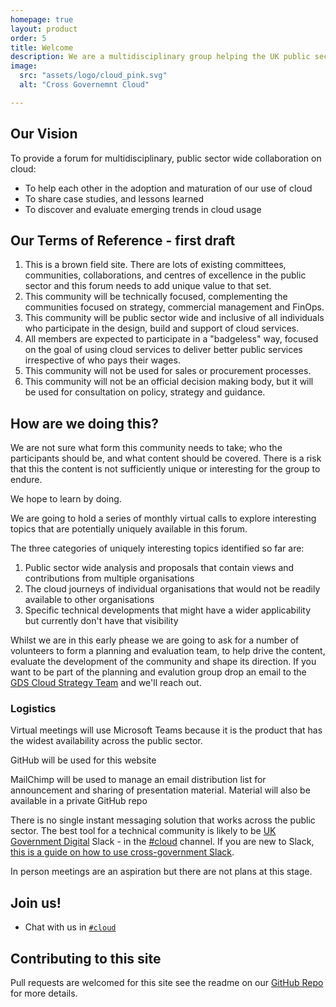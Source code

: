 ```yaml
---
homepage: true
layout: product
order: 5
title: Welcome
description: We are a multidisciplinary group helping the UK public sector make the best use of cloud services.
image:
  src: "assets/logo/cloud_pink.svg"
  alt: "Cross Governemnt Cloud"   

---
```



## Our Vision
To provide a forum for multidisciplinary, public sector wide collaboration on cloud:
*	To help each other in the adoption and maturation of our use of cloud
*	To share case studies, and lessons learned
*	To discover and evaluate emerging trends in cloud usage

## Our Terms of Reference - first draft
1. This is a brown field site. There are lots of existing committees, communities, collaborations, and centres of excellence in the public sector and this forum needs to add unique value to that set.
3. This community will be technically focused, complementing the communities focused on strategy, commercial management and FinOps.
4. This community will be public sector wide and inclusive of all individuals who participate in the design, build and support of cloud services. 
5. All members are expected to participate in a "badgeless" way, focused on the goal of using cloud services to deliver better public services irrespective of who pays their wages.
6. This community will not be used for sales or procurement processes. 
7. This community will not be an official decision making body, but it will be used for consultation on policy, strategy and guidance.


## How are we doing this?
We are not sure what form this community needs to take; who the participants should be, and what content should be covered. There is a risk that this the content is not sufficiently unique or interesting for the group to endure.

We hope to learn by doing.

We are going to hold a series of monthly virtual calls to explore interesting topics that are potentially uniquely available in this forum.

The three categories of uniquely interesting topics identified so far are:
1. Public sector wide analysis and proposals that contain views and contributions from multiple organisations
2. The cloud journeys of individual organisations that would not be readily available to other organisations
3. Specific technical developments that might have a wider applicability but currently don't have that visibility

Whilst we are in this early phease we are going to ask for a number of volunteers to form a planning and evaluation team, to help drive the content, evaluate the development of the community and shape its direction. If you want to be part of the planning and evalution group drop an email to the [GDS Cloud Strategy Team](mailto:cloud-strategy@digital.cabinet-office.gov.uk) and we'll reach out.


### Logistics 
Virtual meetings will use Microsoft Teams because it is the product that has the widest availability across the public sector.

GitHub will be used for this website

MailChimp will be used to manage an email distribution list for announcement and sharing of presentation material. Material will also be available in a private GitHub repo

There is no single instant messaging solution that works across the public sector. The best tool for a technical community is likely to be [UK Government Digital](https://ukgovernmentdigital.slack.com/) Slack - in the [#cloud](https://ukgovernmentdigital.slack.com/archives/C04FA6GL49J) channel. If you are new to Slack, [this is a guide on how to use cross-government Slack](https://x-govuk.github.io/posts/how-to-use-cross-government-slack/). 

In person meetings are an aspiration but there are not plans at this stage.

## Join us!
* Chat with us in [`#cloud`](https://ukgovernmentdigital.slack.com/archives/C04FA6GL49J)
  



## Contributing to this site
Pull requests are welcomed for this site see the readme on our [GitHub Repo](https://github.com/uk-x-gov-software-community/uk-x-gov-cloud-community/) for more details.
